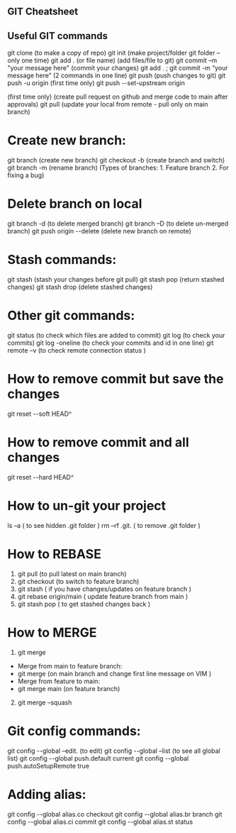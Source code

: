 ## GIT Cheatsheet

## Useful GIT commands

git clone <remote-repo-link> (to make a copy of repo)
git init (make project/folder git folder – only one time)
git add . (or file name) (add files/file to git)
git commit –m "your message here" (commit your changes)
git add . ; git commit -m “your message here” (2 commands in one line)
git push (push changes to git)
git push -u origin <main-or-feature-branch-name> (first time only)
git push --set-upstream origin <main or branch> (first time only)
(create pull request on github and merge code to main after approvals)
git pull (update your local from remote - pull only on main branch)

# Create new branch:

git branch <new-branch-name> (create new branch)
git checkout -b <new-branch-name> (create branch and switch)
git branch -m <new-branch-name> (rename branch)
(Types of branches: 1. Feature branch 2. For fixing a bug)

# Delete branch on local

git branch -d <branch-name> (to delete merged branch)
git branch –D <branch-name> (to delete un-merged branch)
git push origin --delete <new-branch-name> (delete new branch on remote)

# Stash commands:

git stash (stash your changes before git pull)
git stash pop (return stashed changes)
git stash drop (delete stashed changes)

# Other git commands:

git status (to check which files are added to commit)
git log (to check your commits)
git log -oneline (to check your commits and id in one line)
git remote –v (to check remote connection status )

# How to remove commit but save the changes

git reset --soft HEAD^

# How to remove commit and all changes

git reset --hard HEAD^

# How to un-git your project

ls –a ( to see hidden .git folder )
rm –rf .git. ( to remove .git folder )

# How to REBASE

1. git pull (to pull latest on main branch)
2. git checkout <branch-name> (to switch to feature branch)
3. git stash ( if you have changes/updates on feature branch )
4. git rebase origin/main ( update feature branch from main )
5. git stash pop ( to get stashed changes back )

# How to MERGE

1. git merge

- Merge from main to feature branch:
- git merge <feature-branch> (on main branch and change first line message on VIM )
- Merge from feature to main:
- git merge main (on feature branch)

2. git merge –squash

# Git config commands:

git config --global –edit. (to edit)
git config --global –list (to see all global list)
git config --global push.default current
git config --global push.autoSetupRemote true

# Adding alias:

git config --global alias.co checkout
git config --global alias.br branch
git config --global alias.ci commit
git config --global alias.st status
